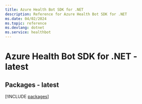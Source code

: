 ```yaml
---
title: Azure Health Bot SDK for .NET
description: Reference for Azure Health Bot SDK for .NET
ms.date: 04/02/2024
ms.topic: reference
ms.devlang: dotnet
ms.service: healthbot
---
```

# Azure Health Bot SDK for .NET - latest
## Packages - latest
[!INCLUDE [packages](health-bot-index.md)]